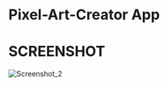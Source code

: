 # Pixel-Art-Creator App
 
# SCREENSHOT

![Screenshot_2](https://github.com/Said-Suluk/Pixel-Art-Creator-App/assets/130802359/4497b991-b8cf-4bea-b3b7-5d8aa2e1c6f8)
